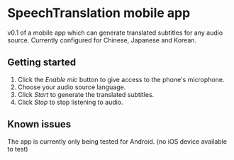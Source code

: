 # SpeechTranslation mobile app
v0.1 of a mobile app which can generate translated subtitles for any audio source.
Currently configured for Chinese, Japanese and Korean. 

## Getting started
1. Click the *Enable mic* button to give access to the phone's microphone.
2. Choose your audio source language.
3. Click *Start* to generate the translated subtitles. 
4. Click *Stop* to stop listening to audio. 

## Known issues
The app is currently only being tested for Android. (no iOS device available to test)

